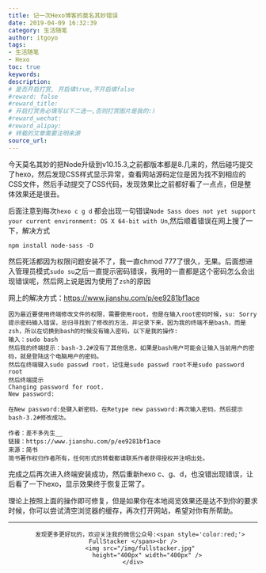```yaml
---
title: 记一次Hexo博客的莫名其妙错误
date: 2019-04-09 16:32:39
category: 生活随笔
author: itgoyo
tags:
- 生活随笔
- Hexo
toc: true
keywords:
description:
# 是否开启打赏, 开启填true,不开启填false
#reward: false
#reward_title:
# 开启打赏务必填写以下二选一,否则打赏图片是我的:)
#reward_wechat:
#reward_alipay:
# 转载的文章需要注明来源
source_url:
---
```



今天莫名其妙的把Node升级到v10.15.3,之前都版本都是8.几来的，然后碰巧提交了hexo，然后发现CSS样式显示异常，查看网站源码定位是因为找不到相应的CSS文件，然后手动提交了CSS代码，发现效果比之前都好看了一点点，但是整体效果还是很丑。

后面注意到每次`hexo c g d`
都会出现一句错误`Node Sass does not yet support your current environment: OS X 64-bit with Un`,然后顺着错误在网上搜了一下，解决方式

`npm install node-sass -D`

然后死活都因为权限问题安装不了，我一直chmod 777了很久，无果。后面想进入管理员模式`sudo su`之后一直提示密码错误，我用的一直都是这个密码怎么会出现错误呢，然后网上说是因为使用了`zsh`的原因

网上的解决方式：https://www.jianshu.com/p/ee9281bf1ace
```
因为最近要使用终端修改文件的权限，需要使用root，但是在输入root密码时候，su: Sorry提示密码输入错误，总归寻找到了修改的方法，并记录下来，因为我的终端不是bash，而是zsh，所以在切换到bash的时候没有输入密码，以下是我的操作:
输入：sudo bash
然后我的终端提示：bash-3.2#没有了其他信息，如果是bash用户可能会让输入当前用户的密码，就是登陆这个电脑用户的密码。
然后在终端键入sudo passwd root，记住是sudo passwd root不是sudo password root
然后终端提示
Changing password for root.
New password:

在New password:处键入新密码，在Retype new password:再次输入密码，然后提示bash-3.2#修改成功。

作者：差不多先生__
链接：https://www.jianshu.com/p/ee9281bf1ace
来源：简书
简书著作权归作者所有，任何形式的转载都请联系作者获得授权并注明出处。
```
完成之后再次进入终端安装成功，然后重新hexo c、g、d，也没错出现错误，让后看了一下hexo，显示效果终于恢复正常了。

理论上按照上面的操作即可修复，但是如果你在本地阅览效果还是达不到你的要求时候，你可以尝试清空浏览器的缓存，再次打开网站，希望对你有所帮助。


---

<div align=center>

        发现更多更好玩的，欢迎关注我的微信公众号:<span style='color:red;'> FullStacker </span><br />
        <img src="/img/fullstacker.jpg"
            height="400px" width="400px" />
    </div>
